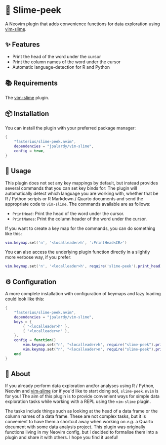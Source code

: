 # 👀 Slime-peek

<!-- TODO: Update documentation text and work in plugin name more. -->

A Neovim plugin that adds convenience functions for data exploration using
[vim-slime](https://github.com/jpalardy/vim-slime).

<!-- TODO: Make a screencast to display as an example of plugin functionality. -->
<!-- https://github.com/fasterius/simple-zoom.nvim/assets/12528765/354e67fa-5bc0-4aae-a41d-5f0440de21ff -->

## ✨ Features

- Print the head of the word under the cursor
- Print the column names of the word under the cursor
- Automatic language-detection for R and Python

## 📚 Requirements

The [vim-slime](https://github.com/jpalardy/vim-slime) plugin.

<!-- TODO: Check through plugin code and find minimum Neovim version required. -->

## 📦 Installation

You can install the plugin with your preferred package manager:

```lua
{
    "fasterius/slime-peek.nvim",
    dependencies = "jpalardy/vim-slime",
    config = true,
}
```

## 🚀 Usage

This plugin does not set any key mappings by default, but instead provides
several commands that you can set key binds for: The plugin will automatically
detect which language you are working with, whether that be R / Python scripts
or R Markdown / Quarto documents and send the appropriate code to `vim-slime`.
The commands available are as follows:

- `PrintHead`: Print the head of the word under the cursor.
- `PrintNames`: Print the column header of the word under the cursor.

If you want to create a key map for the commands, you can do something like
this:

```lua
vim.keymap.set('n', '<localleader>h', ':PrintHead<CR>')
```

You can also access the underlying plugin function directly in a slightly more
verbose way, if you prefer:

```lua
vim.keymap.set('n', '<localleader>h', require('slime-peek').print_head)
```

<!-- TODO: Make it clear that slime-peek doesn't know anything about the objects that -->
<!-- are sent, they are just convenient functions to send things to a terminal. The -->
<!-- user should already know what the object under the cursor is. -->

## ⚙️ Configuration

A more complete installation with configuration of keymaps and lazy loading
could look like this:

```lua
{
    "fasterius/slime-peek.nvim",
    dependencies = "jpalardy/vim-slime",
    keys = {
        { "<localleader>h" },
        { "<localleader>n" },
    },
    config = function()
        vim.keymap.set("n", "<localleader>h", require("slime-peek").print_head)
        vim.keymap.set("n", "<localleader>n", require("slime-peek").print_names)
    end
}
```

## 📕 About

If you already perform data exploration and/or analyses using R / Python, Neovim
and [vim-slime](https://github.com/jpalardy/vim-slime) (or if you'd like to
start doing so), `slime-peek.nvim` is for you! The aim of this plugin is to
provide convenient ways for simple data exploration tasks while working with a
REPL using the `vim-slime` plugin.

The tasks include things such as looking at the head of a data frame or the
column names of a data frame. These are not complex tasks, but it is convenient
to have them a shortcut away when working on _e.g._ a Quarto document with some
data analysis project. This plugin was originally functions living in my Neovim
config, but I decided to formalise them into a plugin and share it with others.
I hope you find it useful!
